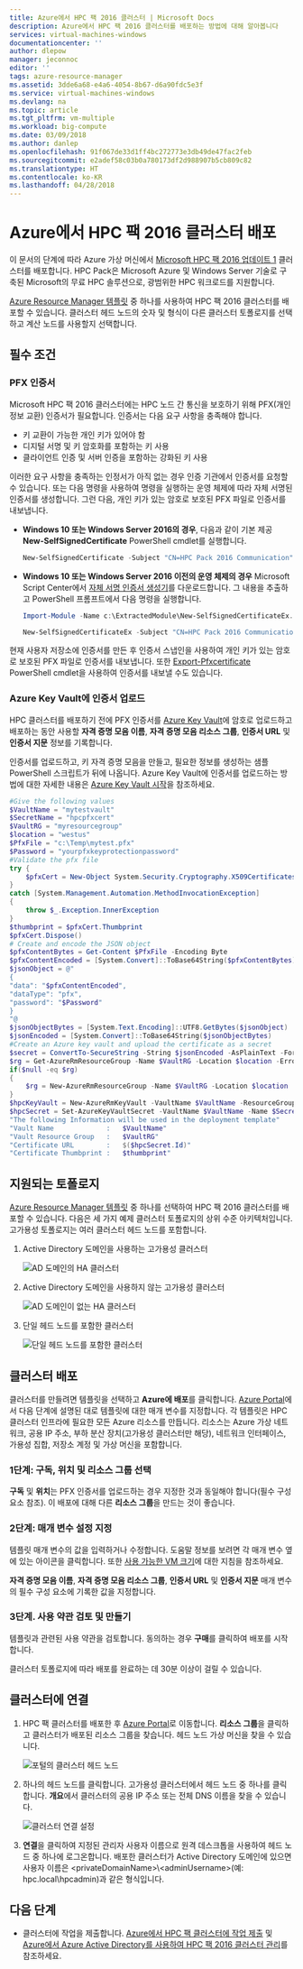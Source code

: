 ```yaml
---
title: Azure에서 HPC 팩 2016 클러스터 | Microsoft Docs
description: Azure에서 HPC 팩 2016 클러스터를 배포하는 방법에 대해 알아봅니다
services: virtual-machines-windows
documentationcenter: ''
author: dlepow
manager: jeconnoc
editor: ''
tags: azure-resource-manager
ms.assetid: 3dde6a68-e4a6-4054-8b67-d6a90fdc5e3f
ms.service: virtual-machines-windows
ms.devlang: na
ms.topic: article
ms.tgt_pltfrm: vm-multiple
ms.workload: big-compute
ms.date: 03/09/2018
ms.author: danlep
ms.openlocfilehash: 91f067de33d1ff4bc272773e3db49de47fac2feb
ms.sourcegitcommit: e2adef58c03b0a780173df2d988907b5cb809c82
ms.translationtype: HT
ms.contentlocale: ko-KR
ms.lasthandoff: 04/28/2018
---
```

# <a name="deploy-an-hpc-pack-2016-cluster-in-azure"></a>Azure에서 HPC 팩 2016 클러스터 배포

이 문서의 단계에 따라 Azure 가상 머신에서 [Microsoft HPC 팩 2016 업데이트 1](https://technet.microsoft.com/library/cc514029) 클러스터를 배포합니다. HPC Pack은 Microsoft Azure 및 Windows Server 기술로 구축된 Microsoft의 무료 HPC 솔루션으로, 광범위한 HPC 워크로드를 지원합니다.

[Azure Resource Manager 템플릿](https://github.com/MsHpcPack/HPCPack2016) 중 하나를 사용하여 HPC 팩 2016 클러스터를 배포할 수 있습니다. 클러스터 헤드 노드의 숫자 및 형식이 다른 클러스터 토폴로지를 선택하고 계산 노드를 사용할지 선택합니다.

## <a name="prerequisites"></a>필수 조건

### <a name="pfx-certificate"></a>PFX 인증서

Microsoft HPC 팩 2016 클러스터에는 HPC 노드 간 통신을 보호하기 위해 PFX(개인 정보 교환) 인증서가 필요합니다. 인증서는 다음 요구 사항을 충족해야 합니다.

* 키 교환이 가능한 개인 키가 있어야 함
* 디지털 서명 및 키 암호화를 포함하는 키 사용
* 클라이언트 인증 및 서버 인증을 포함하는 강화된 키 사용

이러한 요구 사항을 충족하는 인정서가 아직 없는 경우 인증 기관에서 인증서를 요청할 수 있습니다. 또는 다음 명령을 사용하여 명령을 실행하는 운영 체제에 따라 자체 서명된 인증서를 생성합니다. 그런 다음, 개인 키가 있는 암호로 보호된 PFX 파일로 인증서를 내보냅니다.

* **Windows 10 또는 Windows Server 2016의 경우**, 다음과 같이 기본 제공 **New-SelfSignedCertificate** PowerShell cmdlet를 실행합니다.

  ```PowerShell
  New-SelfSignedCertificate -Subject "CN=HPC Pack 2016 Communication" -KeySpec KeyExchange -TextExtension @("2.5.29.37={text}1.3.6.1.5.5.7.3.1,1.3.6.1.5.5.7.3.2") -CertStoreLocation cert:\CurrentUser\My -KeyExportPolicy Exportable -NotAfter (Get-Date).AddYears(5)
  ```
* **Windows 10 또는 Windows Server 2016 이전의 운영 체제의 경우** Microsoft Script Center에서 [자체 서명 인증서 생성기](https://gallery.technet.microsoft.com/scriptcenter/Self-signed-certificate-5920a7c6/)를 다운로드합니다. 그 내용을 추출하고 PowerShell 프롬프트에서 다음 명령을 실행합니다.

    ```PowerShell 
    Import-Module -Name c:\ExtractedModule\New-SelfSignedCertificateEx.ps1
  
    New-SelfSignedCertificateEx -Subject "CN=HPC Pack 2016 Communication" -KeySpec Exchange -KeyUsage "DigitalSignature,KeyEncipherment" -EnhancedKeyUsage "Server Authentication","Client Authentication" -StoreLocation CurrentUser -Exportable -NotAfter (Get-Date).AddYears(5)
    ```

현재 사용자 저장소에 인증서를 만든 후 인증서 스냅인을 사용하여 개인 키가 있는 암호로 보호된 PFX 파일로 인증서를 내보냅니다. 또한 [Export-Pfxcertificate](/powershell/module/pkiclient/export-pfxcertificate?view=win10-ps) PowerShell cmdlet을 사용하여 인증서를 내보낼 수도 있습니다.

### <a name="upload-certificate-to-an-azure-key-vault"></a>Azure Key Vault에 인증서 업로드

HPC 클러스터를 배포하기 전에 PFX 인증서를 [Azure Key Vault](../../key-vault/index.yml)에 암호로 업로드하고 배포하는 동안 사용할 **자격 증명 모음 이름**, **자격 증명 모음 리소스 그룹**, **인증서 URL** 및 **인증서 지문** 정보를 기록합니다.

인증서를 업로드하고, 키 자격 증명 모음을 만들고, 필요한 정보를 생성하는 샘플 PowerShell 스크립트가 뒤에 나옵니다. Azure Key Vault에 인증서를 업로드하는 방법에 대한 자세한 내용은 [Azure Key Vault 시작](../../key-vault/key-vault-get-started.md)을 참조하세요.

```powershell
#Give the following values
$VaultName = "mytestvault"
$SecretName = "hpcpfxcert"
$VaultRG = "myresourcegroup"
$location = "westus"
$PfxFile = "c:\Temp\mytest.pfx"
$Password = "yourpfxkeyprotectionpassword"
#Validate the pfx file
try {
    $pfxCert = New-Object System.Security.Cryptography.X509Certificates.X509Certificate2 -ArgumentList $PfxFile, $Password
}
catch [System.Management.Automation.MethodInvocationException]
{
    throw $_.Exception.InnerException
}
$thumbprint = $pfxCert.Thumbprint
$pfxCert.Dispose()
# Create and encode the JSON object
$pfxContentBytes = Get-Content $PfxFile -Encoding Byte
$pfxContentEncoded = [System.Convert]::ToBase64String($pfxContentBytes)
$jsonObject = @"
{
"data": "$pfxContentEncoded",
"dataType": "pfx",
"password": "$Password"
}
"@
$jsonObjectBytes = [System.Text.Encoding]::UTF8.GetBytes($jsonObject)
$jsonEncoded = [System.Convert]::ToBase64String($jsonObjectBytes)
#Create an Azure key vault and upload the certificate as a secret
$secret = ConvertTo-SecureString -String $jsonEncoded -AsPlainText -Force
$rg = Get-AzureRmResourceGroup -Name $VaultRG -Location $location -ErrorAction SilentlyContinue
if($null -eq $rg)
{
    $rg = New-AzureRmResourceGroup -Name $VaultRG -Location $location
}
$hpcKeyVault = New-AzureRmKeyVault -VaultName $VaultName -ResourceGroupName $VaultRG -Location $location -EnabledForDeployment -EnabledForTemplateDeployment
$hpcSecret = Set-AzureKeyVaultSecret -VaultName $VaultName -Name $SecretName -SecretValue $secret
"The following Information will be used in the deployment template"
"Vault Name             :   $VaultName"
"Vault Resource Group   :   $VaultRG"
"Certificate URL        :   $($hpcSecret.Id)"
"Certificate Thumbprint :   $thumbprint"

```


## <a name="supported-topologies"></a>지원되는 토폴로지

[Azure Resource Manager 템플릿](https://github.com/MsHpcPack/HPCPack2016) 중 하나를 선택하여 HPC 팩 2016 클러스터를 배포할 수 있습니다. 다음은 세 가지 예제 클러스터 토폴로지의 상위 수준 아키텍처입니다. 고가용성 토폴로지는 여러 클러스터 헤드 노드를 포함합니다.

1. Active Directory 도메인을 사용하는 고가용성 클러스터

    ![AD 도메인의 HA 클러스터](./media/hpcpack-2016-cluster/haad.png)


2. Active Directory 도메인을 사용하지 않는 고가용성 클러스터

    ![AD 도메인이 없는 HA 클러스터](./media/hpcpack-2016-cluster/hanoad.png)

3. 단일 헤드 노드를 포함한 클러스터

   ![단일 헤드 노드를 포함한 클러스터](./media/hpcpack-2016-cluster/singlehn.png)


## <a name="deploy-a-cluster"></a>클러스터 배포

클러스터를 만들려면 템플릿을 선택하고 **Azure에 배포**를 클릭합니다. [Azure Portal](https://portal.azure.com)에서 다음 단계에 설명된 대로 템플릿에 대한 매개 변수를 지정합니다. 각 템플릿은 HPC 클러스터 인프라에 필요한 모든 Azure 리소스를 만듭니다. 리소스는 Azure 가상 네트워크, 공용 IP 주소, 부하 분산 장치(고가용성 클러스터만 해당), 네트워크 인터페이스, 가용성 집합, 저장소 계정 및 가상 머신을 포함합니다.

### <a name="step-1-select-the-subscription-location-and-resource-group"></a>1단계: 구독, 위치 및 리소스 그룹 선택

**구독** 및 **위치**는 PFX 인증서를 업로드하는 경우 지정한 것과 동일해야 합니다(필수 구성 요소 참조). 이 배포에 대해 다른 **리소스 그룹**을 만드는 것이 좋습니다.

### <a name="step-2-specify-the-parameter-settings"></a>2단계: 매개 변수 설정 지정

템플릿 매개 변수의 값을 입력하거나 수정합니다. 도움말 정보를 보려면 각 매개 변수 옆에 있는 아이콘을 클릭합니다. 또한 [사용 가능한 VM 크기](sizes.md)에 대한 지침을 참조하세요.

**자격 증명 모음 이름**, **자격 증명 모음 리소스 그룹**, **인증서 URL** 및 **인증서 지문** 매개 변수의 필수 구성 요소에 기록한 값을 지정합니다.

### <a name="step-3-review-terms-and-create"></a>3단계. 사용 약관 검토 및 만들기
템플릿과 관련된 사용 약관을 검토합니다. 동의하는 경우 **구매**를 클릭하여 배포를 시작합니다.

클러스터 토폴로지에 따라 배포를 완료하는 데 30분 이상이 걸릴 수 있습니다.

## <a name="connect-to-the-cluster"></a>클러스터에 연결
1. HPC 팩 클러스터를 배포한 후 [Azure Portal](https://portal.azure.com)로 이동합니다. **리소스 그룹**을 클릭하고 클러스터가 배포된 리소스 그룹을 찾습니다. 헤드 노드 가상 머신을 찾을 수 있습니다.

    ![포털의 클러스터 헤드 노드](./media/hpcpack-2016-cluster/clusterhns.png)

2. 하나의 헤드 노드를 클릭합니다. 고가용성 클러스터에서 헤드 노드 중 하나를 클릭합니다. **개요**에서 클러스터의 공용 IP 주소 또는 전체 DNS 이름을 찾을 수 있습니다.

    ![클러스터 연결 설정](./media/hpcpack-2016-cluster/clusterconnect.png)

3. **연결**을 클릭하여 지정된 관리자 사용자 이름으로 원격 데스크톱을 사용하여 헤드 노드 중 하나에 로그온합니다. 배포한 클러스터가 Active Directory 도메인에 있으면 사용자 이름은 \<privateDomainName>\\\<adminUsername>(예: hpc.local\hpcadmin)과 같은 형식입니다.

## <a name="next-steps"></a>다음 단계
* 클러스터에 작업을 제출합니다. [Azure에서 HPC 팩 클러스터에 작업 제출](hpcpack-cluster-submit-jobs.md) 및 [Azure에서 Azure Active Directory를 사용하여 HPC 팩 2016 클러스터 관리](hpcpack-cluster-active-directory.md)를 참조하세요.

